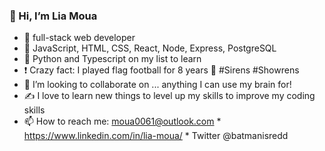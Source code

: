 ### 👋 Hi, I’m Lia Moua
- 👀 full-stack web developer
- 🌱 JavaScript, HTML, CSS, React, Node, Express, PostgreSQL 
- 🎯 Python and Typescript on my list to learn
- ❗ Crazy fact: I played flag football for 8 years 🏈 #Sirens #Showrens
- 💞️ I’m looking to collaborate on ... anything I can use my brain for!
- ✍️ I love to learn new things to level up my skills to improve my coding skills
- 📫 How to reach me: moua0061@outlook.com * https://www.linkedin.com/in/lia-moua/ * Twitter @batmanisredd

<!---
moua0061/moua0061 is a ✨ special ✨ repository because its `README.md` (this file) appears on your GitHub profile.
You can click the Preview link to take a look at your changes.
--->
